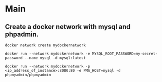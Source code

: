 ﻿
# Main


## Create a docker network with mysql and phpadmin.

```
docker network create mydockernetwork

docker run --network mydockernetwork -e MYSQL_ROOT_PASSWORD=my-secret-password --name mysql -d mysql:latest

docker run --network mydockernetwork -p <ip_address_of_instance>:8080:80 -e PMA_HOST=mysql -d phpmyadmin/phpmyadmin
```
